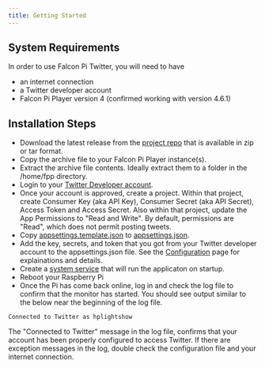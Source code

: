 ```yaml
---
title: Getting Started
---
```


## System Requirements

In order to use Falcon Pi Twitter, you will need to have 

* an internet connection
* a Twitter developer account
* Falcon Pi Player version 4 (confirmed working with version 4.6.1)

## Installation Steps

* Download the latest release from the [project repo](https://github.com/almostengr/falconpitwitter) 
that is available in zip or tar format.
* Copy the archive file to your Falcon Pi Player instance(s).
* Extract the archive file contents. Ideally extract them to a folder in the /home/fpp directory.
* Login to your [Twitter Developer account](https://developer.twitter.com/).
* Once your account is approved, create a project. 
Within that project, create Consumer Key (aka API Key), Consumer Secret (aka API Secret), Access Token and Access Secret.
Also within that project, update the App Permissions to "Read and Write". By default, permissions are "Read", 
which does not permit posting tweets.
* Copy [appsettings.template.json](falconpitwitter/configuration) to [appsettings.json](/falconpitwitter/configuration).
* Add the key, secrets, and token that you got from your Twitter developer account to the appsettings.json file.
See the [Configuration](/falconpitwitter/configuration#example-appsettingsjson-file) page 
for explainations and details.
* Create a [system service](/falconpitwitter/systemservice) that will run the applicaton on startup.
* Reboot your Raspberry Pi
* Once the Pi has come back online, log in and check the log file to confirm that the monitor has started. 
You should see output similar to the below near the beginning of the log file.

```
Connected to Twitter as hplightshow
```

The "Connected to Twitter" message in the log file, confirms that your account has been properly configured
to access Twitter. If there are exception messages in the log, double check the configuration file and your 
internet connection.

